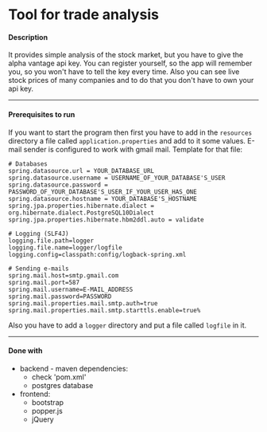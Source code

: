# Tool for trade analysis

#### Description
It provides simple analysis of the stock market, but you have to give the alpha vantage api key.
You can register yourself, so the app will remember you, so you won't have to tell the key every time.
Also you can see live stock prices of many companies and to do that you don't have to own your api key.

---
#### Prerequisites to run
If you want to start the program then first you have to add in the `resources` directory a file called `application.properties` and add to it some values. E-mail sender is configured to work with gmail mail.
Template for that file:
```
# Databases
spring.datasource.url = YOUR_DATABASE_URL
spring.datasource.username = USERNAME_OF_YOUR_DATABASE'S_USER
spring.datasource.password = PASSWORD_OF_YOUR_DATABASE'S_USER_IF_YOUR_USER_HAS_ONE
spring.datasource.hostname = YOUR_DATABASE'S_HOSTNAME
spring.jpa.properties.hibernate.dialect = org.hibernate.dialect.PostgreSQL10Dialect
spring.jpa.properties.hibernate.hbm2ddl.auto = validate

# Logging (SLF4J)
logging.file.path=logger
logging.file.name=logger/logfile
logging.config=classpath:config/logback-spring.xml

# Sending e-mails
spring.mail.host=smtp.gmail.com
spring.mail.port=587
spring.mail.username=E-MAIL_ADDRESS
spring.mail.password=PASSWORD
spring.mail.properties.mail.smtp.auth=true
spring.mail.properties.mail.smtp.starttls.enable=true%     
```
Also you have to add a `logger` directory and put a file called `logfile` in it.

---
#### Done with
* backend - maven dependencies:
    * check 'pom.xml'
    * postgres database
* frontend:
    * bootstrap
    * popper.js
    * jQuery
